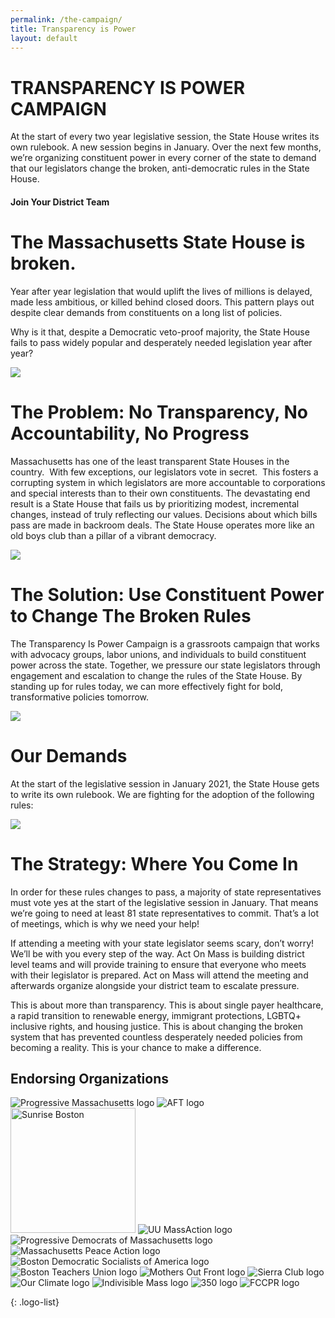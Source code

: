 ```yaml
---
permalink: /the-campaign/
title: Transparency is Power
layout: default
---
```

# **TRANSPARENCY IS POWER CAMPAIGN**

At the start of every two year legislative session, the State House writes its own rulebook. A new session begins in January. Over the next few months, we’re organizing constituent power in every corner of the state to demand that our legislators change the broken, anti-democratic rules in the State House.

#### **Join Your District Team**

<script charset="utf-8" type="text/javascript" src="//js.hsforms.net/forms/shell.js"></script>

<script>
  hbspt.forms.create({
	portalId: "6201350",
	formId: "fd6d4250-b852-453a-922e-705e792f4167"
});
</script>

# The Massachusetts State House is broken.

Year after year legislation that would uplift the lives of millions is delayed, made less ambitious, or killed behind closed doors. This pattern plays out despite clear demands from constituents on a long list of policies.

Why is it that, despite a Democratic veto-proof majority, the State House fails to pass widely popular and desperately needed legislation year after year?

![](/img/small-table-with-bills.png)

# **The Problem: No Transparency, No Accountability, No Progress**

Massachusetts has one of the least transparent State Houses in the country.  With few exceptions, our legislators vote in secret.  This fosters a corrupting system in which legislators are more accountable to corporations and special interests than to their own constituents. The devastating end result is a State House that fails us by prioritizing modest, incremental changes, instead of truly reflecting our values. Decisions about which bills pass are made in backroom deals. The State House operates more like an old boys club than a pillar of a vibrant democracy.

![](/img/democracy-power-map.png)

# The Solution: Use Constituent Power to Change The Broken Rules

The Transparency Is Power Campaign is a grassroots campaign that works with advocacy groups, labor unions, and individuals to build constituent power across the state. Together, we pressure our state legislators through engagement and escalation to change the rules of the State House. By standing up for rules today, we can more effectively fight for bold, transformative policies tomorrow.

![](/img/democracy-power-map-act-on-mass.png)

# **Our Demands**

At the start of the legislative session in January 2021, the State House gets to write its own rulebook. We are fighting for the adoption of the following rules:

![](/img/campaign4.jpg)

# **The Strategy: Where You Come In**

In order for these rules changes to pass, a majority of state representatives must vote yes at the start of the legislative session in January. That means we’re going to need at least 81 state representatives to commit. That’s a lot of meetings, which is why we need your help! 

If attending a meeting with your state legislator seems scary, don’t worry! We’ll be with you every step of the way. Act On Mass is building district level teams and will provide training to ensure that everyone who meets with their legislator is prepared. Act on Mass will attend the meeting and afterwards organize alongside your district team to escalate pressure.   

This is about more than transparency. This is about single payer healthcare, a rapid transition to renewable energy, immigrant protections, LGBTQ+ inclusive rights, and housing justice. This is about changing the broken system that has prevented countless desperately needed policies from becoming a reality. This is your chance to make a difference.


## Endorsing Organizations

![Progressive Massachusetts logo](/img/pledge-endorsements/prog-mass.png) ![AFT logo](/img/pledge-endorsements/AFT-MA.png) <img src="/img/pledge-endorsements/SunriseBostonGrey.png" alt="Sunrise Boston" style="width:200px;"/> ![UU MassAction logo](/img/pledge-endorsements/UUMassAction.png) ![Progressive Democrats of Massachusetts logo](/img/pledge-endorsements/PDM.png) ![Massachusetts Peace Action logo](/img/pledge-endorsements/MAPA.jpg) ![Boston Democratic Socialists of America logo](/img/pledge-endorsements/DSA.png) ![Boston Teachers Union logo](/img/pledge-endorsements/BTU.png) ![Mothers Out Front logo](/img/pledge-endorsements/MOF.png) ![Sierra Club logo](/img/pledge-endorsements/SierraClub.png) ![Our Climate logo](/img/pledge-endorsements/OurClimate.gif) ![Indivisible Mass logo](/img/pledge-endorsements/IndivisibleMass.jpg) ![350 logo](/img/pledge-endorsements/350.png) ![FCCPR logo](/img/pledge-endorsements/FCCPR.jpg)

{: .logo-list}
